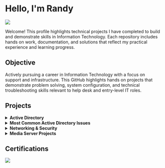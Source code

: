 # Hello, I'm Randy
<a href="https://linkedin.com"><img src="https://img.shields.io/badge/-LinkedIn-0072b1?&style=for-the-badge&logo=linkedin&logoColor=white" /></a>

Welcome! This profile highlights technical projects I have completed to build and demonstrate skills in Information Technology. Each repository includes hands on work, documentation, and solutions that reflect my practical experience and learning progress.

## Objective
Actively pursuing a career in Information Technology with a focus on support and infrastructure. This GitHub highlights hands on projects that demonstrate problem solving, system configuration, and technical troubleshooting skills relevant to help desk and entry-level IT roles.

## Projects
<!-- Active Directory -->
<details>
  <summary><strong>Active Directory</strong></summary>
  <br>
  <ul>
    <li>
      <p><strong>Windows AD-Domain-Install On VM</strong><br>
      Installing Windows Server 2022 on a virtual machine using Proxmox.<br>
      <a href="https://github.com/RRobertson2/AD-Domain-Setup/tree/main">View Repository</a></p>
      <hr style="opacity: 0.1;">
    </li>
    <li>
      <p><strong>Configuring Server as a Domain Controller</strong><br>
      Configuring Windows Server 2022 as a domain controller on a virtual machine, including Active Directory and certificate services.<br>
      <a href="https://github.com/RRobertson2/Configuring-Server-as-a-Domain-Controller/blob/main/README.md">View Repository</a></p>
      <hr style="opacity: 0.1;">
    </li>
    <li>
      <p><strong>Organizational Units and Group-Based Access Management in Active Directory</strong><br>
      Configured and managed a structured Active Directory environment by designing a departmental OU hierarchy, creating security groups, assigning permissions, and validating access control through mapped drives and share-level security.<br>
      <a href="https://github.com/RRobertson2/OU-Structure-and-Access-Control">View Repository</a></p>
      <hr style="opacity: 0.1;">
    </li>
    <li>
      <p><strong>Creating Domain Users</strong><br>
     Demonstrates secure user account creation and management within Active Directory using organizational units and scalable administrative best practices.<br>
      <a href="https://github.com/RRobertson2/Creating-Domain-Users">View Repository</a></p>
      <hr style="opacity: 0.1;">
    </li>
  <li>
      <p><strong>Attaching Windows 11 VM to Domain</strong><br>
      Configuring Windows Server 2022 as a domain controller on a virtual machine, including Active Directory and certificate services.<br>
      <a href="https://github.com/RRobertson2/Joining-a-Windows-11-Virtual-Machine-to-an-Active-Directory-Domain">View Repository</a></p>
      <hr style="opacity: 0.1;">
    </li>
     <li>
      <p><strong>Group Policy – Workstation Security Baseline</strong><br>
      xxxxxxxxxxxxx<br>
      <a href="https://github.com/RRobertson2/Group-Policy_Workstation-Security-Baseline">View Repository</a></p>
      <hr style="opacity: 0.1;">
  </ul>
</details>

<!-- 10 most Common Troubleshooting Issues -->
<details>
  <summary><strong>Most Common Active Directory Issues</strong></summary>
  <br>
  <ul>
    <li>
      <p><strong> 1. Password Expired / Can’t Log In</strong><br>
      This issue occurs when a user's password has expired per domain policy or was flagged for change and the user is unable to log in.<br>
      <a href="https://github.com/RRobertson2/Troubleshooting-Expired-User-Accounts-AD">View Repository</a></p>
      <hr style="opacity: 0.1;">
     </li>
    <li>
      <p><strong> 2. Account Locked Out in Active Directory</strong><br>
      Resolved an Active Directory account lockout by locating the user object, resetting credentials, enforcing a password update.<br>
      <a href="https://github.com/RRobertson2/Account-Locked-Out-in-Active-Directory">View Repository</a></p>
      <hr style="opacity: 0.1;">
     </li>
  </ul>
</details>

<!-- Networking -->
<details>
  <summary><strong>Networking & Security</strong></summary>
  <br>


  
</details>

<!-- Media Server -->
<details>
  <summary><strong>Media Server Projects</strong></summary>
  <br>


  
</details>

## Certifications
<div>
<a href="https://www.comptia.org/certifications/network">
  <img src="https://img.shields.io/badge/-Network%2B-007ACC?&style=for-the-badge&logo=CompTIA&logoColor=white" />
</a>
</a>
</div>
